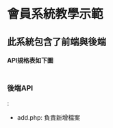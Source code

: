 <h1>會員系統教學示範</h1>
<h2>此系統包含了前端與後端</h2>
<h4>API規格表如下圖</h4>
<img src="https://drive.google.com/file/d/1HFwgie1ynImBzJAUDfy8_lcuhlU5XRvC/view?usp=share_link" alt="">
<h3>後端API</h3>:
<ul>
    <li>add.php: 負責新增檔案</li>
</ul>
